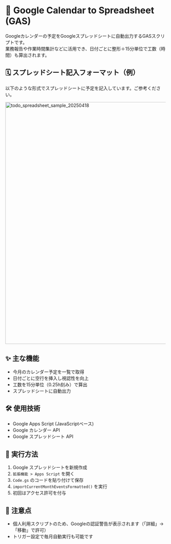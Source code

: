 # 📅 Google Calendar to Spreadsheet (GAS)

Googleカレンダーの予定をGoogleスプレッドシートに自動出力するGASスクリプトです。  
業務報告や作業時間集計などに活用でき、日付ごとに整形＋15分単位で工数（時間）も算出されます。

## 🗓️ スプレッドシート記入フォーマット（例）

以下のような形式でスプレッドシートに予定を記入しています。ご参考ください。

<img src="https://github.com/user-attachments/assets/99d90248-9c5d-4819-94f3-0f28c2b8446b" alt="todo_spreadsheet_sample_20250418" width="760" />

## ✨ 主な機能

- 今月のカレンダー予定を一覧で取得
- 日付ごとに空行を挿入し視認性を向上
- 工数を15分単位（0.25h刻み）で算出
- スプレッドシートに自動出力

## 🛠 使用技術

- Google Apps Script (JavaScriptベース)
- Google カレンダー API
- Google スプレッドシート API

## 🔁 実行方法

1. Google スプレッドシートを新規作成
2. `拡張機能 > Apps Script` を開く
3. `Code.gs` のコードを貼り付けて保存
4. `importCurrentMonthEventsFormatted()` を実行
5. 初回はアクセス許可を付与

## 📌 注意点

- 個人利用スクリプトのため、Googleの認証警告が表示されます（「詳細」→「移動」で許可）
- トリガー設定で毎月自動実行も可能です

